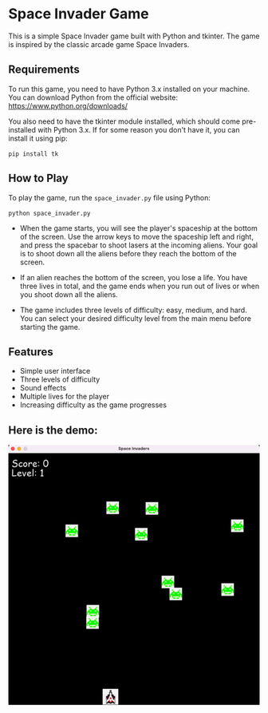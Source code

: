 # Space Invader Game
This is a simple Space Invader game built with Python and tkinter. The game is inspired by the classic arcade game Space Invaders.

## Requirements
To run this game, you need to have Python 3.x installed on your machine. You can download Python from the official website: https://www.python.org/downloads/

You also need to have the tkinter module installed, which should come pre-installed with Python 3.x. If for some reason you don't have it, you can install it using pip:

```
pip install tk
```

## How to Play
To play the game, run the `space_invader.py` file using Python:

```
python space_invader.py
```
- When the game starts, you will see the player's spaceship at the bottom of the screen. Use the arrow keys to move the spaceship left and right, and press the spacebar to shoot lasers at the incoming aliens. Your goal is to shoot down all the aliens before they reach the bottom of the screen.

- If an alien reaches the bottom of the screen, you lose a life. You have three lives in total, and the game ends when you run out of lives or when you shoot down all the aliens.

- The game includes three levels of difficulty: easy, medium, and hard. You can select your desired difficulty level from the main menu before starting the game.

## Features
- Simple user interface
- Three levels of difficulty
- Sound effects
- Multiple lives for the player
- Increasing difficulty as the game progresses

## Here is the demo: 
![game](./game.gif)
